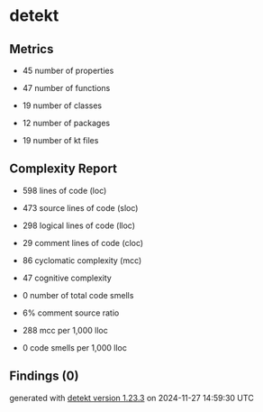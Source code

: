 # detekt

## Metrics

* 45 number of properties

* 47 number of functions

* 19 number of classes

* 12 number of packages

* 19 number of kt files

## Complexity Report

* 598 lines of code (loc)

* 473 source lines of code (sloc)

* 298 logical lines of code (lloc)

* 29 comment lines of code (cloc)

* 86 cyclomatic complexity (mcc)

* 47 cognitive complexity

* 0 number of total code smells

* 6% comment source ratio

* 288 mcc per 1,000 lloc

* 0 code smells per 1,000 lloc

## Findings (0)

generated with [detekt version 1.23.3](https://detekt.dev/) on 2024-11-27 14:59:30 UTC

